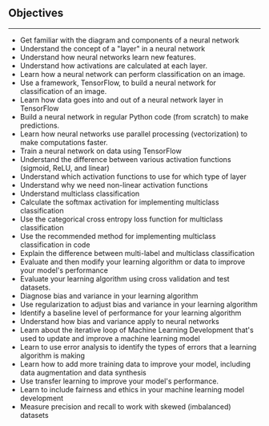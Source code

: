 ## Objectives
<hr>

* Get familiar with the diagram and components of a neural network
* Understand the concept of a "layer" in a neural network
* Understand how neural networks learn new features.
* Understand how activations are calculated at each layer.
* Learn how a neural network can perform classification on an image.
* Use a framework, TensorFlow, to build a neural network for classification of an image.
* Learn how data goes into and out of a neural network layer in TensorFlow
* Build a neural network in regular Python code (from scratch) to make predictions.
* Learn how neural networks use parallel processing (vectorization) to make computations faster.
* Train a neural network on data using TensorFlow
* Understand the difference between various activation functions (sigmoid, ReLU, and linear)
* Understand which activation functions to use for which type of layer
* Understand why we need non-linear activation functions
* Understand multiclass classification
* Calculate the softmax activation for implementing multiclass classification
* Use the categorical cross entropy loss function for multiclass classification
* Use the recommended method for implementing multiclass classification in code
* Explain the difference between multi-label and multiclass classification
* Evaluate and then modify your learning algorithm or data to improve your model's performance
* Evaluate your learning algorithm using cross validation and test datasets.
* Diagnose bias and variance in your learning algorithm
* Use regularization to adjust bias and variance in your learning algorithm
* Identify a baseline level of performance for your learning algorithm
* Understand how bias and variance apply to neural networks
* Learn about the iterative loop of Machine Learning Development that's used to update and improve a machine learning model
* Learn to use error analysis to identify the types of errors that a learning algorithm is making
* Learn how to add more training data to improve your model, including data augmentation and data synthesis
* Use transfer learning to improve your model's performance.
* Learn to include fairness and ethics in your machine learning model development
* Measure precision and recall to work with skewed (imbalanced) datasets